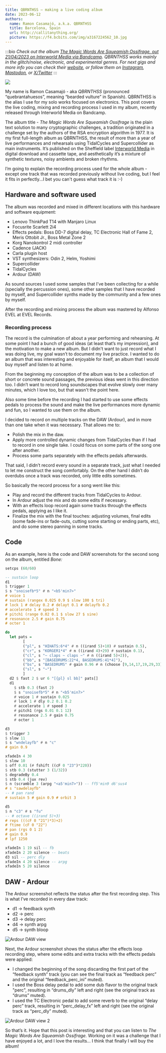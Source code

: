 ```yaml
---
title: QBRNTHSS — making a live coding album
date: 2023-06-12
authors:
  name: Ramon Casamajó, a.k.a. QBRNTHSS
  title: Barcelona, Spain
  url: http://callitanything.org/
  picture: https://f4.bcbits.com/img/a3167224562_10.jpg
---
```


:::bio
*Check out the album [*The Magic Words Are Squeamish Ossifrage*, out 21/04/2023 on Interworld Media via Bandcamp](https://interworldmedia.bandcamp.com/album/the-magic-words-are-squeamish-ossifrage). QBRNTHSS works mainly in the glitch/noise, electronic, and experimental genres.
For next gigs and more info you can check
their [website](http://callitanything.org),
or follow them on [Instagram](https://www.instagram.com/rcasamajo/),
[Mastodon](https://mastodon.online/@QBRNTHSS),
or [X/Twitter](https://twitter.com/rcasamajo)*
:::

[![](https://f4.bcbits.com/img/a3167224562_10.jpg)](https://interworldmedia.bandcamp.com/album/the-magic-words-are-squeamish-ossifrage)

My name is Ramon Casamajó - aka *QBRNTHSS* (pronounced “quebrantahuesos”, meaning “bearded vulture” in Spanish). QBRNTHSS is the alias I use for my solo works focused on electronics. This post covers the live coding, mixing and recording process I used in my album, recently released through Interworld Media on Bandcamp.  

The album title - *The Magic Words Are Squeamish Ossifrage* is the plain text solution to many cryptographic challenges, a tradition originated in a challenge set by the authors of the RSA encryption algorithm in 1977. It is my first full-length album as QBRNTHSS, the result of more than a year of live performances and rehearsals using TidalCycles and Supercollider as main instruments. It’s published on the Sheffield label [Interworld Media](https://www.interworld.media/releases/the-magic-words-are-squeamish-ossifrage/) in digital download and cassette tape, and aesthetically it’s a mixture of synthetic textures, noisy ambients and broken rhythms.

I’m going to explain the recording process used for the whole album - except one track that was recorded previously without live coding, but I feel it fits in perfectly...I bet you can't guess what track it is :-)

## Hardware and software used

The album was recorded and mixed in different locations with this hardware and software equipment:  

- Lenovo ThinkPad T14 with Manjaro Linux
- Focusrite Scarlett 2i4
- Effects pedals: Boss DD-7 digital delay, TC Electronic Hall of Fame 2, Meris Ottobit Jr., Boss Metal Zone 2
- Korg Nanokontrol 2 midi controller
- Cadence (JACK)
- Carla plugin host
- VST synthesizers: Odin 2, Helm, Yoshimi
- Supercollider
- TidalCycles
- Ardour (DAW)

As sound sources I used some samples that I’ve been collecting for a while (specially the percussion ones), some other samples that I have recorded by myself, and Supercollider synths made by the community and a few ones by myself.

After the recording and mixing process the album was mastered by Alfonso EVEL at EVEL Records.

### Recording process

The record is the culmination of about a year performing and rehearsing. At some point I had a bunch of good ideas (at least that’s my impression), and the motivation to make a new album. But I didn't want to just record what I was doing live, my goal wasn’t to document my live practice. I wanted to do an album that was interesting and enjoyable for itself, an album that I would buy myself and listen to at home.  

From the beginning my conception of the album was to be a collection of short or concrete sound passages, the previous ideas went in this direction too. I didn’t want to record long soundscapes that evolve slowly over many minutes, which I love too, but that wasn't the point here.  

Also some time before the recording I had started to use some effects pedals to process the sound and make the live performances more dynamic and fun, so I wanted to use them on the album.

I decided to record on multiple tracks on the DAW (Ardour), and in more than one take when it was necessary. That allows me to:

- Polish the mix in the daw.
- Apply more controlled dynamic changes from TidalCycles than if I had to record in one single take. I could focus on some parts of the song one after another.
- Process some parts separately with the effects pedals afterwards.

That said, I didn’t record every sound in a separate track, just what I needed to let me construct the song comfortably. On the other hand I didn’t do overdubs once a track was recorded, only little edits sometimes.

So basically the record process for a song went like this:
- Play and record the different tracks from TidalCycles to Ardour.
- In Ardour adjust the mix and do some edits if necessary.
- With an effects loop record again some tracks through the effects pedals, applying as I like it.
- Finalize the mix with the final touches: adjusting volumes, final edits (some fade-ins or fade-outs, cutting some starting or ending parts, etc), and do some stereo panning in some tracks.

## Code
As an example, here is the code and DAW screenshots for the second song on the album, entitled *Bone:*

```haskell
setcps (60/60)

-- sustain loop
d1
$ trigger 1
$ s "snoisefb*5" # n "<b5'min7>"
# voice 1
# sustain (rangex 0.025 0.9 $ slow 100 $ tri)
# lock 1 # delay 0.2 # delayt 0.1 # delayfb 0.2
# accelerate 1 # speed 3
# pitch1 (range 0.02 0.1 $ slow 27 $ sine)
# resonance 2.5 # gain 0.75
# octer 1

do
  let pats =
    	[
      	("pl", s "HIHATS:6*4" # n ((irand 5)+10) # sustain 0.5),
      	("cr", s "KORGER1*4" # n ((irand 4)+29) # sustain 0.1),
      	("cl", s "~ claps ~ claps ~" # n ((irand 5)+2)),
      	("bb", s "[BASEDRUMS:22*4, BASEDRUMS:41*4]"),
      	("bs", s "BASEDRUMS" # gain 0.96 # n (choose [9,14,17,19,29,33])),
      	("sl", s "~")
    	]
  d2 $ fast 2 $ ur 6 "[{pl} sl bb]" pats[]
  d1
	$ stb 0.3 (fast 2)
	$ s "snoisefb*5" # n "<b5'min7>"
	# voice 1 # sustain 0.025
	# lock 1 # dly 0.2 0.1 0.2
	# accelerate 1 # speed 3
	# pitch1 (rgs 0.01 0.1 12)
	# resonance 2.5 # gain 0.75
	# octer 1

d3
$ trigger 3
$ slow 11
$ s "wndelayfb" # n "c"
# gain 0.9

xfadeIn 4 30
$ slow 10
$ off 0.01 (# fshift ((cF 0 "23")*220))
$ stb 0.3 (stutter 3 (1/32))
$ degradeBy 0.4
$ stb 0.4 (jux rev)
$ n (scramble 3 (arpg "<a5'min7>")) -- ff5'min9 d6'sus4
# s "sawdelayfb"
-- # pan rand
# sustain 5 # gain 0.9 # orbit 3

d5
$ n "c3" # s "fu"
-- # octave ((irand 5)+3)
# reps (((cF 0 "21")*3)+2)
# ftime (cF 0 "22")
# pan (rgs 0 1 2)
# gain 0.9
# lpf 1250

xfadeIn 1 19 sil -- fb
xfadeIn 2 20 silence -- beats
d3 sil -- perc dly
xfadeIn 4 20 silence -- arpg
xfadeIn 5 20 silence

```

## DAW - Ardour

The Ardour screenshot reflects the status after the first recording step. This is what I’ve recorded in every daw track:  

- d1 -> feedback synth
- d2 -> perc
- d3 -> delay perc
- d4 -> synth arpg
- d5 -> synth bloop


![Ardour DAW view](./assets/qbrnthss-ardour1.png)

Next, the Ardour screenshot shows the status after the effects loop recording step, where some edits and extra tracks with the effects pedals were applied:  

- I changed the beginning of the song discarding the first part of the “feedback synth” track (you can see the final track as “feedback perc” and the original “feedback_perc_ini” muted).
- I used the Boss delay pedal to add some dub flavor to the original track "perc", resulting in “drums_dly” left and right (see the original track as “drums” muted).
- I used the TC Electronic pedal to add some reverb to the original  “delay perc” track, resulting in “perc_delay_fx” left and right (see the original track as “perc_dly” muted).

![Ardour DAW view 2](./assets/qbrnthss-ardour2.png)

So that’s it. Hope that this post is interesting and that you can listen to *The Magic Words Are Squeamish Ossifrage.* Working on it was a challenge that I have enjoyed a lot, and I love the results… I think that finally I will buy the album!
